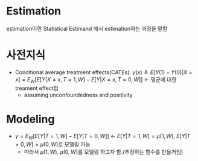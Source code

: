 # Estimation
estimation이란 Statistical Estimand 에서 estimation하는 과정을 말함

# 사전지식
* Conditional average treatment effects(CATEs): $\gamma(x) \triangleq E[Y(1) - Y(0) | X=x] = E_W[E[Y | X=x,T=1, W] - E[Y | X=x,T=0, W]]$ <- 평균에 대한 treament effect임
    * assuming unconfoundedness and positivity 

# Modeling
* $\gamma = E_W[E[Y |T=1, W] - E[Y | T=0, W]]$ <- $E[Y |T=1, W] = {\mu} (1,W)$,  $E[Y | T=0, W] =  {\mu}(0, W)$로 모델링 가능
  * 따라서 ${\mu} (1,W)$, ${\mu}(0, W)$를 모델링 하고자 함.(추정하는 함수를 만들거임)
